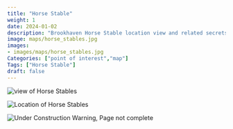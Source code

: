 ```yaml
---
title: "Horse Stable"
weight: 1
date: 2024-01-02
description: "Brookhaven Horse Stable location view and related secrets"
image: maps/horse_stables.jpg
images:
- images/maps/horse_stables.jpg
Categories: ["point of interest","map"]
Tags: ["Horse Stable"]
draft: false
--- 
```



<!-- ![LOC PIC]() -->

![view of Horse Stables](/images/maps/horse_stables.jpg)

![Location of Horse Stables](/images/maps/horse-stable.png)

![Under Construction Warning, Page not complete](/images/under_construction.png)

<!-- <hr style="background-color: #28b44c" size=8>

### CaseBook Items

- [URL](/)

<hr style="background-color: #28b44c" size=8>

### Quests

- [URL](/) -->